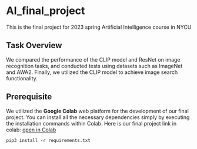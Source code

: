 # AI_final_project
This is the final project for 2023 spring Artificial Intelligence course in NYCU

## Task Overview
We compared the performance of the CLIP model and ResNet on image recognition tasks, and conducted tests using datasets such as ImageNet and AWA2. Finally, we utilized the CLIP model to achieve image search functionality.

## Prerequisite
We utilized the __Google Colab__ web platform for the development of our final project. You can install all the necessary dependencies simply by executing the installation commands within Colab. Here is our final project link in colab: 
[open in Colab]([https://colab.research.google.com/連結](https://colab.research.google.com/drive/17Y-G2AczKG8bxNlatSB17CVjiVE0qL27#scrollTo=YVakVS35Xa8N))
```
pip3 install -r requirements.txt
